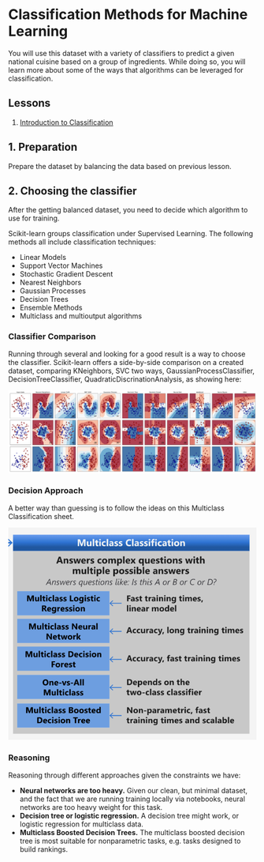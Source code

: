 # Classification Methods for Machine Learning

You will use this dataset with a variety of classifiers to predict a given national cuisine based on a group of ingredients. While doing so, you will learn more about some of the ways that algorithms can be leveraged for classification.

## Lessons
1. [Introduction to Classification](1-introduction/README.md)

## 1. Preparation

Prepare the dataset by balancing the data based on previous lesson.

## 2. Choosing the classifier

After the getting balanced dataset, you need to decide which algorithm to use for training.

Scikit-learn groups classification under Supervised Learning. The following methods all include classification techniques:
- Linear Models
- Support Vector Machines
- Stochastic Gradient Descent
- Nearest Neighbors
- Gaussian Processes
- Decision Trees
- Ensemble Methods
- Multiclass and multioutput algorithms

### Classifier Comparison
Running through several and looking for a good result is a way to choose the classifier. Scikit-learn offers a side-by-side comparison on a created dataset, comparing KNeighbors, SVC two ways, GaussianProcessClassifier, DecisionTreeClassifier, QuadraticDiscrinationAnalysis, as showing here:

![Image](images/comparison.png)

### Decision Approach
A better way than guessing is to follow the ideas on this Multiclass Classification sheet.

![Image](images/decision_approach.png)

### Reasoning
Reasoning through different approaches given the constraints we have:
- **Neural networks are too heavy.** Given our clean, but minimal dataset, and the fact that we are running training locally via notebooks, neural networks are too heavy weight for this task.
- **Decision tree or logistic regression.** A decision tree might work, or logistic regression for multiclass data.
- **Multiclass Boosted Decision Trees.** The multiclass boosted decision tree is most suitable for nonparametric tasks, e.g. tasks designed to build rankings.
